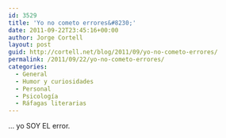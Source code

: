 ```yaml
---
id: 3529
title: 'Yo no cometo errores&#8230;'
date: 2011-09-22T23:45:16+00:00
author: Jorge Cortell
layout: post
guid: http://cortell.net/blog/2011/09/yo-no-cometo-errores/
permalink: /2011/09/22/yo-no-cometo-errores/
categories:
  - General
  - Humor y curiosidades
  - Personal
  - Psicología
  - Ráfagas literarias
---
```

&#8230; yo SOY EL error.